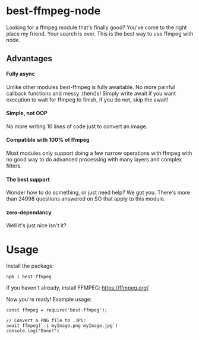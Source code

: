 # best-ffmpeg-node
Looking for a ffmpeg module that's finally good? You've come to the right place my friend. Your search is over. This is the best way to use ffmpeg with node.

## Advantages
#### Fully async
Unlike other modules best-ffmpeg is fully awaitable. No more painful callback functions and messy .then()s! Simply write await if you want execution to wait for ffmpeg to finish, if you do not, skip the await!
#### Simple, not OOP
No more writing 10 lines of code just to convert an image.
#### Compatible with 100% of ffmpeg
Most modules only support doing a few narrow operations with ffmpeg with no good way to do advanced processing with many layers and complex filters.
#### The best support
Wonder how to do something, or just need help? We got you. There's more than 24998 questions answered on SO that apply to this module.
#### zero-dependancy 
Well it's just nice isn't it?

# Usage
Install the package:
```
npm i best-ffmpeg
```
If you haven't already, install FFMPEG: https://ffmpeg.org/

Now you're ready! Example usage:
```
const ffmpeg = require('best-ffmpeg');

// Convert a PNG file to .JPG:
await ffmpeg(`-i myImage.png myImage.jpg`)
console.log("Done!")

```


